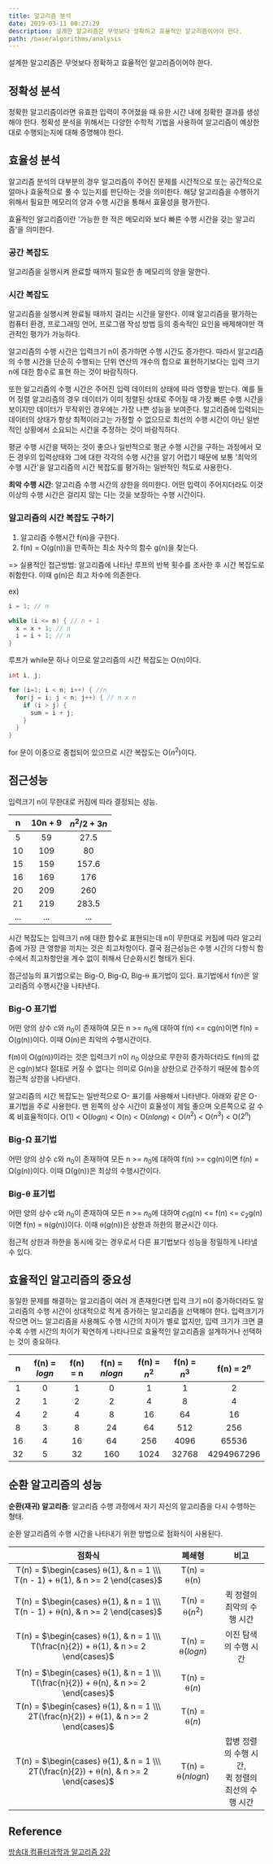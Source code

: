```yaml
---
title: 알고리즘 분석
date: 2019-03-11 00:27:29
description: 설계한 알고리즘은 무엇보다 정확하고 효율적인 알고리즘이어야 한다.
path: /base/algorithms/analysis
---
```


설계한 알고리즘은 무엇보다 정확하고 효율적인 알고리즘이어야 한다.

## 정확성 분석

정확한 알고리즘이라면 유효한 입력이 주어졌을 때 유한 시간 내에 정확한 결과를 생성해야 한다. 정확성 분석을 위해서는 다양한 수학적 기법을 사용하여 알고리즘이 예상한 대로 수행되는지에 대해 증명해야 한다.

## 효율성 분석

알고리즘 분석의 대부분의 경우 알고리즘이 주어진 문제를 시간적으로 또는 공간적으로 얼마나 효울적으로 풀 수 있는지를 판단하는 것을 의미한다. 해당 알고리즘을 수행하기 위해서 필요한 메모리의 양과 수행 시간을 통해서 효울성을 평가한다.

효율적인 알고리즘이란 '가능한 한 적은 메모리와 보다 빠른 수행 시간을 갖는 알고리즘'을 의미한다.

### 공간 복잡도

알고리즘을 실행시켜 완료할 때까지 필요한 총 메모리의 양을 말한다.

### 시간 복잡도

알고리즘을 실행시켜 완료될 때까지 걸리는 시간을 말한다. 이때 알고리즘을 평가하는 컴퓨터 환경, 프로그래밍 언어, 프로그램 작성 방법 등의 종속적인 요인을 배제해야만 객관적인 평가가 가능하다.

알고리즘의 수행 시간은 입력크기 n이 증가하면 수행 시간도 증가한다. 따라서 알고리즘의 수행 시간을 단순히 수행되는 단위 연산의 개수의 합으로 표현하기보다는 입력 크기 n에 대한 함수로 표현 하는 것이 바람직하다.

또한 알고리즘의 수행 시간은 주어진 입력 데이터의 상태에 따라 영향을 받는다. 예를 들어 정렬 알고리즘의 경우 데이터가 이미 정렬된 상태로 주어질 때 가장 빠른 수행 시간을 보이지만 데이터가 무작위인 경우에는 가장 나쁜 성능을 보여준다. 알고리즘에 입력되는 데이터의 상태가 항상 최적이라고는 가정할 수 없으므로 최선의 수행 시간이 아닌 일반적인 상황에서 소요되는 시간을 추정하는 것이 바람직하다.

평균 수행 시간을 택하는 것이 좋으나 일반적으로 평균 수행 시간을 구하는 과정에서 모든 경우의 입력상태와 그에 대한 각각의 수행 시간을 알기 어렵기 때문에 보통 '최악의 수행 시간'을 알고리즘의 시간 복잡도를 평가하는 일반적인 척도로 사용한다.

**최악 수행 시간**: 알고리즘 수행 시간의 상한을 의미한다. 어떤 입력이 주어지더라도 이것 이상의 수행 시간은 걸리지 않는 다는 것을 보장하는 수행 시간이다.

### 알고리즘의 시간 복잡도 구하기

1. 알고리즘 수행시간 f(n)을 구한다.
2. f(n) = O(g(n))을 만족하는 최소 차수의 함수 g(n)을 찾는다.

=> 실용적인 접근방법: 알고리즘에 나타난 루프의 반복 횟수를 조사한 후 시간 복잡도로 취합한다. 이때 g(n)은 최고 차수에 의존한다.

ex)

```c
i = 1; // n

while (i <= n) { // n + 1
  x = x + 1; // n
  i = i + 1; // n
}
```

루프가 while문 하나 이므로 알고리즘의 시간 복잡도는 O(n)이다.

```c
int i, j;

for (i=1; i < n; i++) { //n
  for(j = i; j < n; j++) { // n x n
    if (i > j) {
      sum = i + j;
    }
  }
}
```

for 문이 이중으로 중첩되어 있으므로 시간 복잡도는 O($n^2$)이다.

## 점근성능

입력크기 n이 무한대로 커짐에 따라 결정되는 성능.

|  n  | 10n + 9 | $n^2 / 2 + 3n$ |
| :-: | :-----: | :------------: |
|  5  |   59    |      27.5      |
| 10  |   109   |       80       |
| 15  |   159   |     157.6      |
| 16  |   169   |      176       |
| 20  |   209   |      260       |
| 21  |   219   |     283.5      |
| ... |   ...   |      ...       |

시간 복잡도는 입력크기 n에 대한 함수로 표현되는데 n이 무한대로 커짐에 따라 알고리즘에 가장 큰 영향을 끼치는 것은 최고차항이다. 결국 점근성능은 수행 시간의 다항식 함수에서 최고차항만을 계수 없이 취해서 단순화시킨 형태가 된다.

점근성능의 표기법으로는 Big-O, Big-Ω, Big-⍬ 표기법이 있다. 표기법에서 f(n)은 알고리즘의 수행시간을 나타낸다.

### Big-O 표기법

어떤 양의 상수 c와 $n_0$이 존재하여 모든 n >= $n_0$에 대하여 f(n) <= cg(n)이면 f(n) = O(g(n))이다. 이때 O(n)은 최악의 수행시간이다.

f(n)이 O(g(n))이라는 것은 입력크기 n이 $n_0$ 이상으로 무한히 증가하더라도 f(n)의 값은 cg(n)보다 절대로 커질 수 없다는 의미로 G(n)을 상한으로 간주하기 때문에 함수의 점근적 상한을 나타낸다.

알고리즘의 시간 복잡도는 일반적으로 O- 표기를 사용해서 나타낸다. 아래와 같은 O- 표기법을 주로 사용한다. 맨 왼쪽의 상수 시간이 효율성이 제일 좋으며 오른쪽으로 갈 수록 비효율적이다.
O(1) < O($logn$) < O(n) < O($nlong$) < O($n^2$) < O($n^3$) < O($2^n$)

### Big-Ω 표기법

어떤 양의 상수 c와 $n_0$이 존재하여 모든 n >= $n_0$에 대하여 f(n) >= cg(n)이면 f(n) = Ω(g(n))이다. 이때 Ω(g(n))은 최상의 수행시간이다.

### Big-⍬ 표기법

어떤 양의 상수 c와 $n_0$이 존재하여 모든 n >= $n_0$에 대하여 $c_1$g(n) <= f(n) <= $c_2$g(n)이면 f(n) = ⍬(g(n))이다. 이때 ⍬(g(n))은 상한과 하한의 평균시간 이다.

점근적 상한과 하한을 동시에 갖는 경우로서 다른 표기법보다 성능을 정밀하게 나타낼 수 있다.

## 효율적인 알고리즘의 중요성

동일한 문제를 해결하는 알고리즘이 여러 개 존재한다면 입력 크기 n이 증가하더라도 알고리즘의 수행 시간이 상대적으로 적게 증가하는 알고리즘을 선택해야 한다. 입력크기가 작으면 어느 알고리즘을 사용해도 수행 시간의 차이가 별로 없지만, 입력 크기가 크면 클 수록 수행 시간의 차이가 확연하게 나타나므로 효율적인 알고리즘을 설계하거나 선택하는 것이 중요하다.

|  n  | f(n) = $logn$ | f(n) = n | f(n) = $nlogn$ | f(n) = $n^2$ | f(n) = $n^3$ | f(n) = $2^n$ |
| :-: | :-----------: | :------: | :------------: | :----------: | :----------: | :----------: |
|  1  |       0       |    1     |       0        |      1       |      1       |      2       |
|  2  |       1       |    2     |       2        |      4       |      8       |      4       |
|  4  |       2       |    4     |       8        |      16      |      64      |      16      |
|  8  |       3       |    8     |       24       |      64      |     512      |     256      |
| 16  |       4       |    16    |       64       |     256      |     4096     |    65536     |
| 32  |       5       |    32    |      160       |     1024     |    32768     |  4294967296  |

## 순환 알고리즘의 성능

**순환(재귀) 알고리즘**: 알고리즘 수행 과정에서 자기 자신의 알고리즘을 다시 수행하는 형태.

순환 알고리즘의 수행 시간을 나타내기 위한 방법으로 점화식이 사용된다.

|                                        점화식                                         |      폐쇄형       |                          비고                           |
| :-----------------------------------------------------------------------------------: | :---------------: | :-----------------------------------------------------: |
|    T(n) = $\begin{cases} ⍬(1), & n = 1 \\\ T(n - 1) + ⍬(1), & n >= 2 \end{cases}$     |    T(n) = ⍬(n)    |                                                         |
|    T(n) = $\begin{cases} ⍬(1), & n = 1 \\\ T(n - 1) + ⍬(n), & n >= 2 \end{cases}$     |  T(n) = ⍬($n^2$)  |               퀵 정렬의 최악의 수행 시간                |
| T(n) = $\begin{cases} ⍬(1), & n = 1 \\\ T(\frac{n}{2}) + ⍬(1), & n >= 2 \end{cases}$  | T(n) = ⍬($logn$)  |                  이진 탐색의 수행 시간                  |
| T(n) = $\begin{cases} ⍬(1), & n = 1 \\\ T(\frac{n}{2}) + ⍬(n), & n >= 2 \end{cases}$  |   T(n) = ⍬($n$)   |                                                         |
| T(n) = $\begin{cases} ⍬(1), & n = 1 \\\ 2T(\frac{n}{2}) + ⍬(1), & n >= 2 \end{cases}$ |   T(n) = ⍬($n$)   |                                                         |
| T(n) = $\begin{cases} ⍬(1), & n = 1 \\\ 2T(\frac{n}{2}) + ⍬(n), & n >= 2 \end{cases}$ | T(n) = ⍬($nlogn$) | 합병 정렬의 수행 시간, <br/> 퀵 정렬의 최선의 수행 시간 |

## Reference

[방송대 컴퓨터과학과 알고리즘 2강](http://press.knou.ac.kr/goods/textBookView.do?condCmdtCode=9788920026935&condLscValue=001&condYr=&condSmst=)
